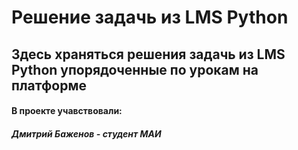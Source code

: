 # Решение задачь из LMS Python


## Здесь храняться решения задачь из LMS Python упорядоченные по урокам на платформе


#### В проекте учавствовали: 
##### Дмитрий Баженов - студент МАИ 
